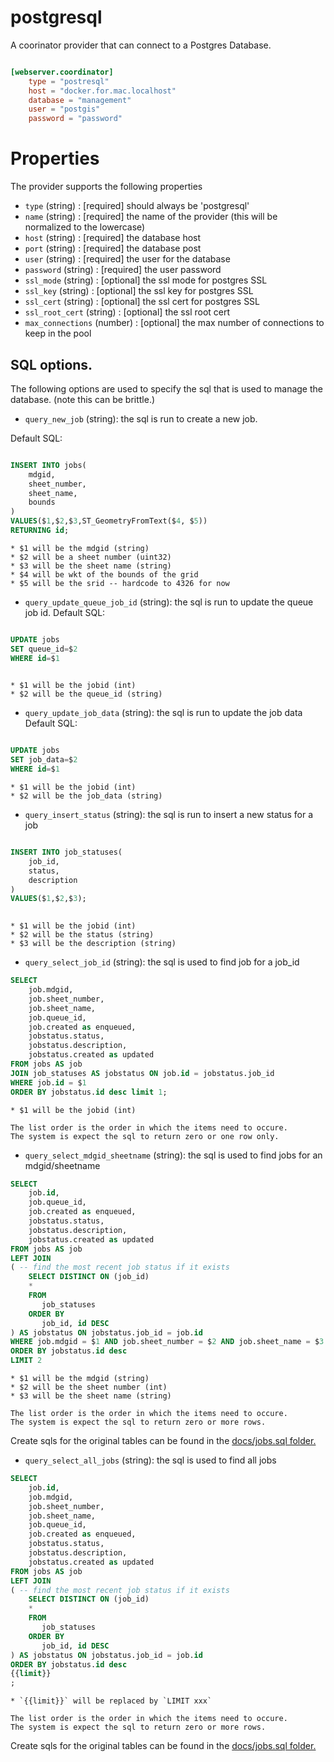 # postgresql

A coorinator provider that can connect to a Postgres Database.

```toml

[webserver.coordinator]
    type = "postresql"
    host = "docker.for.mac.localhost"
    database = "management"
    user = "postgis"
    password = "password"

```

# Properties

The provider supports the following properties

* `type`            (string) : [required] should always be 'postgresql'
* `name`            (string) : [required] the name of the provider (this will be normalized to the lowercase)
* `host`            (string) : [required] the database host
* `port`            (string) : [required] the database post
* `user`            (string) : [required] the user for the database
* `password`        (string) : [required] the user password
* `ssl_mode`        (string) : [optional] the ssl mode for postgres SSL
* `ssl_key`         (string) : [optional] the ssl key for postgres SSL
* `ssl_cert`        (string) : [optional] the ssl cert for postgres SSL
* `ssl_root_cert`   (string) : [optional] the ssl root cert
* `max_connections` (number) : [optional] the max number of connections to keep in the pool

## SQL options.
The following options are used to specify the sql that is used to manage the 
database. (note this can be brittle.)

* `query_new_job` (string): the sql is run to create a new job.

Default SQL:

```sql

INSERT INTO jobs(
	mdgid,
	sheet_number,
	sheet_name,
	bounds
)
VALUES($1,$2,$3,ST_GeometryFromText($4, $5))
RETURNING id;

```

    * $1 will be the mdgid (string)
    * $2 will be a sheet number (uint32)
    * $3 will be the sheet name (string)
    * $4 will be wkt of the bounds of the grid
    * $5 will be the srid -- hardcode to 4326 for now

* `query_update_queue_job_id` (string): the sql is run to update the queue job id.
Default SQL:

```sql

UPDATE jobs 
SET queue_id=$2
WHERE id=$1
	
```

    * $1 will be the jobid (int)
    * $2 will be the queue_id (string)

* `query_update_job_data` (string): the sql is run to update the job data
Default SQL:

```sql

UPDATE jobs 
SET job_data=$2
WHERE id=$1

```
    * $1 will be the jobid (int)
    * $2 will be the job_data (string)


* `query_insert_status` (string): the sql is run to insert a new status for a job

```sql

INSERT INTO job_statuses(
	job_id,
	status,
	description
)
VALUES($1,$2,$3);
	
```
    * $1 will be the jobid (int)
    * $2 will be the status (string)
    * $3 will be the description (string)

* `query_select_job_id` (string): the sql is used to find job for a job_id

```sql
SELECT 
    job.mdgid,
    job.sheet_number,
    job.sheet_name,
    job.queue_id,
    job.created as enqueued,
    jobstatus.status,
    jobstatus.description,
    jobstatus.created as updated
FROM jobs AS job
JOIN job_statuses AS jobstatus ON job.id = jobstatus.job_id
WHERE job.id = $1
ORDER BY jobstatus.id desc limit 1;
```
    * $1 will be the jobid (int)

    The list order is the order in which the items need to occure.
    The system is expect the sql to return zero or one row only.


* `query_select_mdgid_sheetname` (string): the sql is used to find jobs for an mdgid/sheetname 

```sql
SELECT 
    job.id,
    job.queue_id,
    job.created as enqueued,
    jobstatus.status,
    jobstatus.description,
    jobstatus.created as updated
FROM jobs AS job
LEFT JOIN
( -- find the most recent job status if it exists
	SELECT DISTINCT ON (job_id)
	*
	FROM
	   job_statuses
	ORDER BY
	   job_id, id DESC
) AS jobstatus ON jobstatus.job_id = job.id
WHERE job.mdgid = $1 AND job.sheet_number = $2 AND job.sheet_name = $3
ORDER BY jobstatus.id desc 
LIMIT 2
```

    * $1 will be the mdgid (string)
    * $2 will be the sheet number (int)
    * $3 will be the sheet name (string)

    The list order is the order in which the items need to occure.
    The system is expect the sql to return zero or more rows.

Create sqls for the original tables can be found in the [docs/jobs.sql folder.](doc/jobs.sql)

* `query_select_all_jobs` (string): the sql is used to find all jobs 

```sql
SELECT 
	job.id,
    job.mdgid,
    job.sheet_number,
    job.sheet_name,
    job.queue_id,
    job.created as enqueued,
    jobstatus.status,
    jobstatus.description,
    jobstatus.created as updated
FROM jobs AS job
LEFT JOIN
( -- find the most recent job status if it exists
	SELECT DISTINCT ON (job_id)
	*
	FROM 
	   job_statuses
	ORDER BY
	   job_id, id DESC
) AS jobstatus ON jobstatus.job_id = job.id
ORDER BY jobstatus.id desc
{{limit}}
;
```

    * `{{limit}}` will be replaced by `LIMIT xxx`

    The list order is the order in which the items need to occure.
    The system is expect the sql to return zero or more rows.

Create sqls for the original tables can be found in the [docs/jobs.sql folder.](doc/jobs.sql)